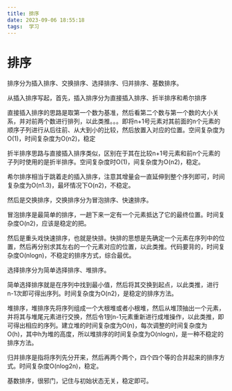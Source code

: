 ```yaml
---
title: 排序
date: 2023-09-06 18:55:18
tags:  学习
---
```



# 排序

排序分为插入排序、交换排序、选择排序、归并排序、基数排序。

从插入排序写起，首先，插入排序分为直接插入排序、折半排序和希尔排序

直接插入排序的思路是取第一个数为基准，然后看第二个数与第一个数的大小关系，并对前两个数进行排列，以此类推。。。即将n+1号元素对其前面的n个元素的顺序子列进行从后往前、从大到小的比较，然后放置入对应的位置。空间复杂度为O(1)，时间复杂度为O(n2)，稳定

折半排序思路与直接插入排序类似，区别在于其在比较n+1号元素和前n个元素的子列时使用的是折半排序。空间复杂度时O(1)，间复杂度为O(n2)，稳定。

希尔排序相当于跳着走的插入排序，注意其增量会一直延伸到整个序列即可，时间复杂度为O(n1.3)，最坏情况下O(n2)，不稳定。

然后是交换排序，交换排序分为冒泡排序、快速排序。

冒泡排序是最简单的排序，一趟下来一定有一个元素抵达了它的最终位置。时间复杂度O(n2)，应该是稳定的把。

然后是重头戏快速排序，也就是快排。快排的思想是先确定一个元素在序列中的位置，然后再分别求其左右的一个元素对应的位置，以此类推。代码要背的，时间复杂度O(nlogn)，不稳定的排序方式，综合最优。

选择排序分为简单选择排序、堆排序。

简单选择排序就是在序列中找到最小值，然后将其交换到起点，以此类推，进行n-1次即可得出序列。时间复杂度为O(n2)，是稳定的排序方法。

堆排序，堆排序先将序列组成一个大根堆或者小根堆，然后从堆顶抽出一个元素，并将其与堆尾元素进行交换，然后令1到n-1元素重新进行成堆操作，以此类推，即可得出相应的序列。建立堆的时间复杂度为O(n)，每次调整的时间复杂度为O(h)，其中h为堆的高度，所以堆排序的时间复杂度为O(nlogn)，是一种不稳定的排序方法。

归并排序是指将序列先分开来，然后再两个两个，四个四个等的合并起来的排序方式。时间复杂度O(nlog2n)，稳定。

基数排序，很邪门，记住与初始状态无关，稳定即可。

